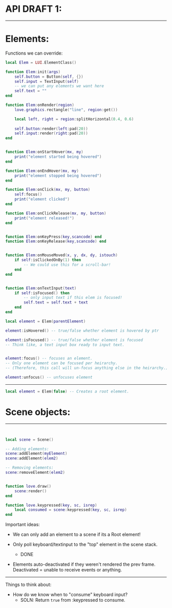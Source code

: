 

# API DRAFT 1:


----------


# Elements:

Functions we can override:
```lua
local Elem = LUI.ElementClass()

function Elem:init(args)
    self.button = Button(self, {})
    self.input = TextInput(self)
    -- we can put any elements we want here
    self.text = ""
end

function Elem:onRender(region)
    love.graphics.rectangle("line", region:get())

    local left, right = region:splitHorizontal(0.4, 0.6)
    
    self.button:render(left:pad(20))
    self.input:render(right:pad(20))
end


function Elem:onStartHover(mx, my)
    print("element started being hovered")
end

function Elem:onEndHover(mx, my)
    print("element stopped being hovered")
end

function Elem:onClick(mx, my, button)
    self:focus()
    print("element clicked")
end

function Elem:onClickRelease(mx, my, button)
    print("element released!")
end


function Elem:onKeyPress(key,scancode) end
function Elem:onKeyRelease(key,scancode) end


function Elem:onMouseMoved(x, y, dx, dy, istouch)
    if self:isClickedOnBy(1) then
        -- We could use this for a scroll-bar!
    end
end


function Elem:onTextInput(text)
    if self:isFocused() then
        -- only input text if this elem is focused!
        self.text = self.text + text
    end
end
```

```lua
local element = Elem(parentElement)

element:isHovered() -- true/false whether element is hovered by ptr

element:isFocused() -- true/false whether element is focused
-- Think like, a text input box ready to input text.


element:focus() -- focuses an element.
-- Only one element can be focused per heirarchy.
-- (Therefore, this call will un-focus anything else in the heirarchy.)

element:unfocus() -- unfocuses element
```

---------------

```lua
local element = Elem(false) -- Creates a root element.
```




# Scene objects:

--------------

```lua


local scene = Scene()

-- Adding elements:
scene:addElement(myElement)
scene:addElement(elem2)

-- Removing elements:
scene:removeElement(elem2)


function love.draw()
    scene:render()
end

function love.keypressed(key, sc, isrep)
    local consumed = scene:keypressed(key, sc, isrep)
end
```

Important ideas:
- We can only add an element to a scene if its a Root element!

- Only poll keyboard/textinput to the "top" element in the scene stack.
    - DONE

- Elements auto-deactivated if they weren't rendered the prev frame.
    Deactivated = unable to receive events or anything.


--------

Things to think about:
- How do we know when to "consume" keyboard input?
    - SOLN: Return `true` from :keypressed to consume.

